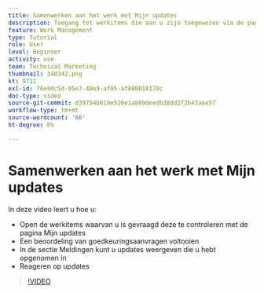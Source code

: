 ```yaml
---
title: Samenwerken aan het werk met Mijn updates
description: Toegang tot werkitems die aan u zijn toegewezen via de pagina Mijn updates.
feature: Work Management
type: Tutorial
role: User
level: Beginner
activity: use
team: Technical Marketing
thumbnail: 340342.png
kt: 9721
exl-id: 76e9dc5d-05e7-40e9-af05-af880018170c
doc-type: video
source-git-commit: d39754b619e526e1a869deedb38dd2f2b43aee57
workflow-type: tm+mt
source-wordcount: '66'
ht-degree: 0%

---
```


# Samenwerken aan het werk met Mijn updates

In deze video leert u hoe u:

* Open de werkitems waarvan u is gevraagd deze te controleren met de pagina Mijn updates
* Een beoordeling van goedkeuringsaanvragen voltooien
* In de sectie Meldingen kunt u updates weergeven die u hebt opgenomen in
* Reageren op updates

>[!VIDEO](https://video.tv.adobe.com/v/340342/?quality=12)
